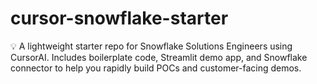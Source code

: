 # cursor-snowflake-starter
💡 A lightweight starter repo for Snowflake Solutions Engineers using CursorAI. Includes boilerplate code, Streamlit demo app, and Snowflake connector to help you rapidly build POCs and customer-facing demos.
